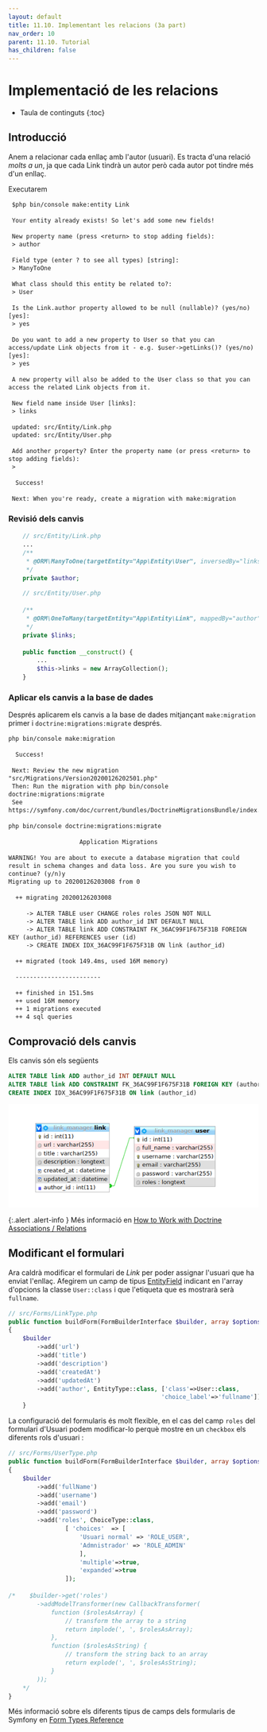 ```yaml
---
layout: default
title: 11.10. Implementant les relacions (3a part)
nav_order: 10
parent: 11.10. Tutorial
has_children: false 
---
```


# Implementació de les relacions

* Taula de continguts
{:toc}

## Introducció

Anem a relacionar cada enllaç amb l'autor (usuari). Es tracta d'una relació _molts a un_, ja que cada Link tindrà un autor però cada autor pot tindre més d'un enllaç.

Executarem

```console
 $php bin/console make:entity Link

 Your entity already exists! So let's add some new fields!

 New property name (press <return> to stop adding fields):
 > author

 Field type (enter ? to see all types) [string]:
 > ManyToOne

 What class should this entity be related to?:
 > User

 Is the Link.author property allowed to be null (nullable)? (yes/no) [yes]:
 > yes

 Do you want to add a new property to User so that you can access/update Link objects from it - e.g. $user->getLinks()? (yes/no) [yes]:
 > yes

 A new property will also be added to the User class so that you can access the related Link objects from it.

 New field name inside User [links]:
 > links

 updated: src/Entity/Link.php
 updated: src/Entity/User.php

 Add another property? Enter the property name (or press <return> to stop adding fields):
 >

  Success! 

 Next: When you're ready, create a migration with make:migration
```

### Revisió dels canvis

```php
    // src/Entity/Link.php
    ...
    /**
     * @ORM\ManyToOne(targetEntity="App\Entity\User", inversedBy="links")
     */
    private $author;
```

```php
    // src/Entity/User.php

    /**
     * @ORM\OneToMany(targetEntity="App\Entity\Link", mappedBy="author")
     */
    private $links;

    public function __construct() {
        ...
        $this->links = new ArrayCollection();
    }
```

### Aplicar els canvis a la base de dades

Després aplicarem els canvis a la base de dades mitjançant `make:migration` primer i `doctrine:migrations:migrate` després.


```console
php bin/console make:migration

  Success!

 Next: Review the new migration "src/Migrations/Version20200126202501.php"
 Then: Run the migration with php bin/console doctrine:migrations:migrate
 See https://symfony.com/doc/current/bundles/DoctrineMigrationsBundle/index.html

php bin/console doctrine:migrations:migrate

                    Application Migrations                    

WARNING! You are about to execute a database migration that could result in schema changes and data loss. Are you sure you wish to continue? (y/n)y
Migrating up to 20200126203008 from 0

  ++ migrating 20200126203008

     -> ALTER TABLE user CHANGE roles roles JSON NOT NULL
     -> ALTER TABLE link ADD author_id INT DEFAULT NULL
     -> ALTER TABLE link ADD CONSTRAINT FK_36AC99F1F675F31B FOREIGN KEY (author_id) REFERENCES user (id)
     -> CREATE INDEX IDX_36AC99F1F675F31B ON link (author_id)

  ++ migrated (took 149.4ms, used 16M memory)

  ------------------------

  ++ finished in 151.5ms
  ++ used 16M memory
  ++ 1 migrations executed
  ++ 4 sql queries

```

## Comprovació dels canvis

Els canvis són els següents

```sql
ALTER TABLE link ADD author_id INT DEFAULT NULL
ALTER TABLE link ADD CONSTRAINT FK_36AC99F1F675F31B FOREIGN KEY (author_id) REFERENCES user (id)
CREATE INDEX IDX_36AC99F1F675F31B ON link (author_id)
```
![Relations](images/relationship.png)

{:.alert .alert-info }
Més informació en [How to Work with Doctrine Associations / Relations](https://symfony.com/doc/current/doctrine/associations.html)

## Modificant el formulari

Ara caldrà modificar el formulari de _Link_ per poder assignar l'usuari que ha enviat l'enllaç. Afegirem un camp de tipus [EntityField](https://symfony.com/doc/current/reference/forms/types/entity.html) indicant en l'array d'opcions la classe `User::class` i que l'etiqueta que es mostrarà serà `fullname`.

```php
// src/Forms/LinkType.php
public function buildForm(FormBuilderInterface $builder, array $options)
{
    $builder
        ->add('url')
        ->add('title')
        ->add('description')
        ->add('createdAt')
        ->add('updatedAt')
        ->add('author', EntityType::class, ['class'=>User::class,
                                           'choice_label'=>'fullname']);
    }
```
La configuració del formularis és molt flexible, en el cas del camp `roles` del formulari d'Usuari podem modificar-lo perquè mostre en un `checkbox` els diferents rols d'usuari :

```php
// src/Forms/UserType.php
public function buildForm(FormBuilderInterface $builder, array $options)
{
    $builder
        ->add('fullName')
        ->add('username')
        ->add('email')
        ->add('password')
        ->add('roles', ChoiceType::class,
                [ 'choices'  => [
                    'Usuari normal' => 'ROLE_USER',
                    'Admnistrador' => 'ROLE_ADMIN'
                    ],
                    'multiple'=>true,
                    'expanded'=>true
                ]);

/*    $builder->get('roles')
        ->addModelTransformer(new CallbackTransformer(
            function ($rolesAsArray) {
                // transform the array to a string
                return implode(', ', $rolesAsArray);
            },
            function ($rolesAsString) {
                // transform the string back to an array
                return explode(', ', $rolesAsString);
            }
        ));
    */
}
```
Més informació sobre els diferents tipus de camps dels formularis de Symfony en [Form Types Reference](https://symfony.com/doc/current/reference/forms/types.html)